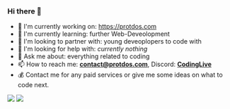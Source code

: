 ### Hi there 👋



- 🔭 I'm currently working on: https://protdos.com
- 🌱 I'm currently learning: further Web-Deveolopment
- 👯 I'm looking to partner with: young deveoplopers to code with
- 🤔 I'm looking for help with: *currently nothing*
- 💬 Ask me about: everything related to coding
- 📫 How to reach me: **contact@protdos.com**, Discord: [**CodingLive**](https://discord.com/users/786495827827752990)
- 💰 Contact me for any paid services or give me some ideas on what to code next.

<img src="https://github-readme-stats.vercel.app/api?username=ProtDos&theme=dark&show_icons=true&count_private=true"/>

<img src="https://github-readme-stats.vercel.app/api/top-langs/?username=ProtDos&theme=dark&count_private=true"/>

